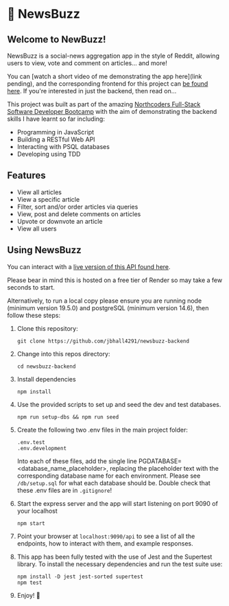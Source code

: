 # 🐝 NewsBuzz

## Welcome to NewBuzz!

NewsBuzz is a social-news aggregation app in the style of Reddit, allowing users to view, vote and comment on articles... and more!

You can [watch a short video of me demonstrating the app here](link pending), and the corresponding frontend for this project can [be found here](https://github.com/jbhall4291/newsbuzz). If you're interested in just the backend, then read on...

This project was built as part of the amazing [Northcoders Full-Stack Software Developer Bootcamp](https://northcoders.com/) with the aim of demonstrating the backend skills I have learnt so far including:

* Programming in JavaScript
* Building a RESTful Web API
* Interacting with PSQL databases
* Developing using TDD

## Features

* View all articles
* View a specific article
* Filter, sort and/or order articles via queries
* View, post and delete comments on articles
* Upvote or downvote an article
* View all users

## Using NewsBuzz

You can interact with a [live version of this API found here](https://backend-project-nc-news-49l4.onrender.com/).

Please bear in mind this is hosted on a free tier of Render so may take a few seconds to start.

Alternatively, to run a local copy please ensure you are running node (minimum version 19.5.0) and postgreSQL (minimum version 14.6), then follow these steps:

1. Clone this repository:
   ```
   git clone https://github.com/jbhall4291/newsbuzz-backend
   ```

2. Change into this repos directory:
   ```
   cd newsbuzz-backend
   ```

3. Install dependencies
   ```
   npm install
   ```

4. Use the provided scripts to set up and seed the dev and test databases.
   ```
   npm run setup-dbs && npm run seed
   ```

5. Create the following two .env files in the main project folder:
   ```
   .env.test
   .env.development
   ```

   Into each of these files, add the single line PGDATABASE=<database_name_placeholder>, replacing the placeholder text with the corresponding database name for each environment. Please see `/db/setup.sql` for what each database should be. Double check that these .env files are in `.gitignore`!

6. Start the express server and the app will start listening on 
port 9090 of your localhost
   ```
   npm start
   ```
7. Point your browser at `localhost:9090/api` to see a list of all the endpoints, how to interact with them, and example responses.

8. This app has been fully tested with the use of Jest and the Supertest library. To install the necessary dependencies and run the test suite use:
   ```
   npm install -D jest jest-sorted supertest
   npm test
   ```

9. Enjoy! 🎉












